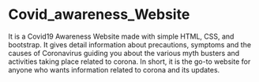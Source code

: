 # Covid_awareness_Website

It is a Covid19 Awareness Website made with simple HTML, CSS, and bootstrap. It gives detail information about precautions, symptoms and the causes of Coronavirus guiding you about the various myth busters and activities taking place related to corona. In short, it is the go-to website for anyone who wants information related to corona and its updates.
